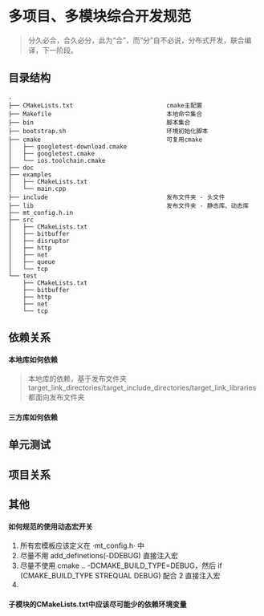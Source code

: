 # 多项目、多模块综合开发规范

> 分久必合，合久必分，此为“合”，而“分”自不必说，分布式开发，联合编译，下一阶段。

## 目录结构

```
.
├── CMakeLists.txt                          cmake主配置
├── Makefile                                本地命令集合
├── bin                                     脚本集合
├── bootstrap.sh                            环境初始化脚本
├── cmake                                   可复用cmake
│   ├── googletest-download.cmake
│   ├── googletest.cmake
│   └── ios.toolchain.cmake
├── doc
├── examples
│   ├── CMakeLists.txt
│   └── main.cpp
├── include                                 发布文件夹 - 头文件
├── lib                                     发布文件夹 - 静态库、动态库
├── mt_config.h.in
├── src
│   ├── CMakeLists.txt
│   ├── bitbuffer
│   ├── disruptor
│   ├── http
│   ├── net
│   ├── queue
│   └── tcp
└── test
    ├── CMakeLists.txt
    ├── bitbuffer
    ├── http
    ├── net
    └── tcp
```

## 依赖关系


#### 本地库如何依赖

> 本地库的依赖，基于发布文件夹
> target_link_directories/target_include_directories/target_link_libraries 都面向发布文件夹

#### 三方库如何依赖




## 单元测试


## 项目关系



## 其他


#### 如何规范的使用动态宏开关

1. 所有宏模板应该定义在 ·mt_config.h· 中
2. 尽量不用 add_definetions(-DDEBUG) 直接注入宏
3. 尽量不使用 cmake .. -DCMAKE_BUILD_TYPE=DEBUG，然后 if (CMAKE_BUILD_TYPE STREQUAL DEBUG) 配合 2 直接注入宏
4. 

#### 子模块的CMakeLists.txt中应该尽可能少的依赖环境变量

